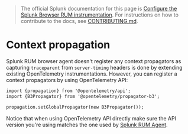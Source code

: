> The official Splunk documentation for this page is [Configure the Splunk Browser RUM instrumentation](https://quickdraw.splunk.com/redirect/?product=Observability&location=github.rum.configuration&version=current). For instructions on how to contribute to the docs, see [CONTRIBUTING.md](../CONTRIBUTING#documentation.md).

# Context propagation

Splunk RUM browser agent doesn't register any context propagators as capturing `traceparent` from `server-timing` headers is done by extending existing OpenTelemetry instrumentations. However, you can register a context propagators by using OpenTelemetry API:

```html
import {propagation} from '@opentelemetry/api';
import {B3Propagator} from '@opentelemetry/propagator-b3';

propagation.setGlobalPropagator(new B3Propagator());
```

Notice that when using OpenTelemetry API directly make sure the API version you're using matches the one used by [Splunk RUM Agent](https://github.com/signalfx/splunk-otel-js-web#open-telemetry-version).
